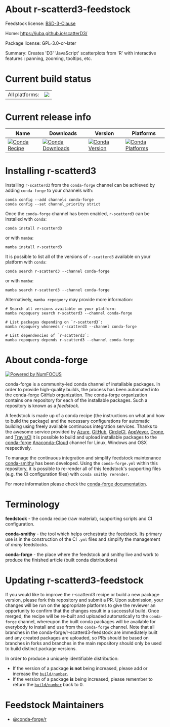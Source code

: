 About r-scatterd3-feedstock
===========================

Feedstock license: [BSD-3-Clause](https://github.com/conda-forge/r-scatterd3-feedstock/blob/main/LICENSE.txt)

Home: https://juba.github.io/scatterD3/

Package license: GPL-3.0-or-later

Summary: Creates 'D3' 'JavaScript' scatterplots from 'R' with interactive features : panning, zooming, tooltips, etc.

Current build status
====================


<table><tr><td>All platforms:</td>
    <td>
      <a href="https://dev.azure.com/conda-forge/feedstock-builds/_build/latest?definitionId=10760&branchName=main">
        <img src="https://dev.azure.com/conda-forge/feedstock-builds/_apis/build/status/r-scatterd3-feedstock?branchName=main">
      </a>
    </td>
  </tr>
</table>

Current release info
====================

| Name | Downloads | Version | Platforms |
| --- | --- | --- | --- |
| [![Conda Recipe](https://img.shields.io/badge/recipe-r--scatterd3-green.svg)](https://anaconda.org/conda-forge/r-scatterd3) | [![Conda Downloads](https://img.shields.io/conda/dn/conda-forge/r-scatterd3.svg)](https://anaconda.org/conda-forge/r-scatterd3) | [![Conda Version](https://img.shields.io/conda/vn/conda-forge/r-scatterd3.svg)](https://anaconda.org/conda-forge/r-scatterd3) | [![Conda Platforms](https://img.shields.io/conda/pn/conda-forge/r-scatterd3.svg)](https://anaconda.org/conda-forge/r-scatterd3) |

Installing r-scatterd3
======================

Installing `r-scatterd3` from the `conda-forge` channel can be achieved by adding `conda-forge` to your channels with:

```
conda config --add channels conda-forge
conda config --set channel_priority strict
```

Once the `conda-forge` channel has been enabled, `r-scatterd3` can be installed with `conda`:

```
conda install r-scatterd3
```

or with `mamba`:

```
mamba install r-scatterd3
```

It is possible to list all of the versions of `r-scatterd3` available on your platform with `conda`:

```
conda search r-scatterd3 --channel conda-forge
```

or with `mamba`:

```
mamba search r-scatterd3 --channel conda-forge
```

Alternatively, `mamba repoquery` may provide more information:

```
# Search all versions available on your platform:
mamba repoquery search r-scatterd3 --channel conda-forge

# List packages depending on `r-scatterd3`:
mamba repoquery whoneeds r-scatterd3 --channel conda-forge

# List dependencies of `r-scatterd3`:
mamba repoquery depends r-scatterd3 --channel conda-forge
```


About conda-forge
=================

[![Powered by
NumFOCUS](https://img.shields.io/badge/powered%20by-NumFOCUS-orange.svg?style=flat&colorA=E1523D&colorB=007D8A)](https://numfocus.org)

conda-forge is a community-led conda channel of installable packages.
In order to provide high-quality builds, the process has been automated into the
conda-forge GitHub organization. The conda-forge organization contains one repository
for each of the installable packages. Such a repository is known as a *feedstock*.

A feedstock is made up of a conda recipe (the instructions on what and how to build
the package) and the necessary configurations for automatic building using freely
available continuous integration services. Thanks to the awesome service provided by
[Azure](https://azure.microsoft.com/en-us/services/devops/), [GitHub](https://github.com/),
[CircleCI](https://circleci.com/), [AppVeyor](https://www.appveyor.com/),
[Drone](https://cloud.drone.io/welcome), and [TravisCI](https://travis-ci.com/)
it is possible to build and upload installable packages to the
[conda-forge](https://anaconda.org/conda-forge) [Anaconda-Cloud](https://anaconda.org/)
channel for Linux, Windows and OSX respectively.

To manage the continuous integration and simplify feedstock maintenance
[conda-smithy](https://github.com/conda-forge/conda-smithy) has been developed.
Using the ``conda-forge.yml`` within this repository, it is possible to re-render all of
this feedstock's supporting files (e.g. the CI configuration files) with ``conda smithy rerender``.

For more information please check the [conda-forge documentation](https://conda-forge.org/docs/).

Terminology
===========

**feedstock** - the conda recipe (raw material), supporting scripts and CI configuration.

**conda-smithy** - the tool which helps orchestrate the feedstock.
                   Its primary use is in the construction of the CI ``.yml`` files
                   and simplify the management of *many* feedstocks.

**conda-forge** - the place where the feedstock and smithy live and work to
                  produce the finished article (built conda distributions)


Updating r-scatterd3-feedstock
==============================

If you would like to improve the r-scatterd3 recipe or build a new
package version, please fork this repository and submit a PR. Upon submission,
your changes will be run on the appropriate platforms to give the reviewer an
opportunity to confirm that the changes result in a successful build. Once
merged, the recipe will be re-built and uploaded automatically to the
`conda-forge` channel, whereupon the built conda packages will be available for
everybody to install and use from the `conda-forge` channel.
Note that all branches in the conda-forge/r-scatterd3-feedstock are
immediately built and any created packages are uploaded, so PRs should be based
on branches in forks and branches in the main repository should only be used to
build distinct package versions.

In order to produce a uniquely identifiable distribution:
 * If the version of a package **is not** being increased, please add or increase
   the [``build/number``](https://docs.conda.io/projects/conda-build/en/latest/resources/define-metadata.html#build-number-and-string).
 * If the version of a package **is** being increased, please remember to return
   the [``build/number``](https://docs.conda.io/projects/conda-build/en/latest/resources/define-metadata.html#build-number-and-string)
   back to 0.

Feedstock Maintainers
=====================

* [@conda-forge/r](https://github.com/conda-forge/r/)

